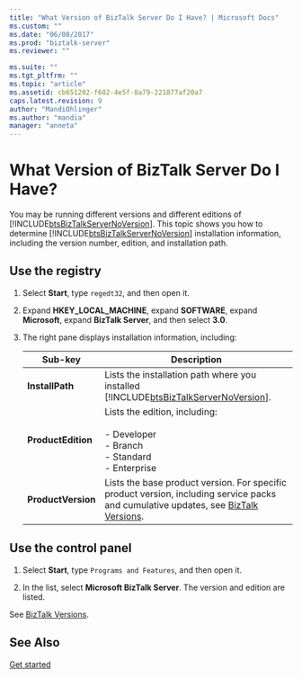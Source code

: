 ```yaml
---
title: "What Version of BizTalk Server Do I Have? | Microsoft Docs"
ms.custom: ""
ms.date: "06/08/2017"
ms.prod: "biztalk-server"
ms.reviewer: ""

ms.suite: ""
ms.tgt_pltfrm: ""
ms.topic: "article"
ms.assetid: cb651202-f682-4e5f-8a79-221877af20a7
caps.latest.revision: 9
author: "MandiOhlinger"
ms.author: "mandia"
manager: "anneta"
---
```

# What Version of BizTalk Server Do I Have?
You may be running different versions and different editions of [!INCLUDE[btsBizTalkServerNoVersion](../includes/btsbiztalkservernoversion-md.md)]. This topic shows you how to determine [!INCLUDE[btsBizTalkServerNoVersion](../includes/btsbiztalkservernoversion-md.md)] installation information, including the version number, edition, and installation path.  

## Use the registry

1. Select **Start**, type `regedt32`, and then open it.  

2. Expand **HKEY_LOCAL_MACHINE**, expand **SOFTWARE**, expand **Microsoft**, expand **BizTalk Server**, and then select **3.0**.  

3. The right pane displays installation information, including:  


   |      Sub-key       |                                                                                                         Description                                                                                                          |
   |--------------------|------------------------------------------------------------------------------------------------------------------------------------------------------------------------------------------------------------------------------|
   |  **InstallPath**   |                                             Lists the installation path where you installed [!INCLUDE[btsBizTalkServerNoVersion](../includes/btsbiztalkservernoversion-md.md)].                                              |
   | **ProductEdition** |                                                        Lists the edition, including:<br /><br /> -   Developer<br />-   Branch<br />-   Standard<br />-   Enterprise                                                         |
   | **ProductVersion** | Lists the base product version. For specific product version, including service packs and cumulative updates, see [BizTalk Versions](http://social.technet.microsoft.com/wiki/contents/articles/7915.biztalk-versions.aspx). |

## Use the control panel

1.  Select **Start**, type `Programs and Features`, and then open it.  

2. In the list, select **Microsoft BizTalk Server**. The version and edition are listed.

See [BizTalk Versions](http://social.technet.microsoft.com/wiki/contents/articles/7915.biztalk-versions.aspx).

## See Also  
 [Get started](../core/getting-started-with-biztalk-server.md)